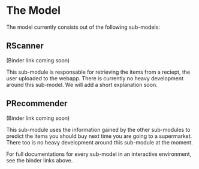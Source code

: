 # The Model
The model currently consists out of the following sub-models:

## RScanner

(Binder link coming soon)

This sub-module is responsable for retrieving the items from a reciept, the user uploaded to the webapp. There is currently no heavy development around this sub-model. We will add a short explanation soon.

## PRecommender

(Binder link coming soon)

This sub-module uses the information gained by the other sub-modules to predict the items you should buy next time you are going to a supermarket. There too is no heavy development around this sub-module at the moment.



For full documentations for every sub-model in an interactive environment, see the binder links above. 
